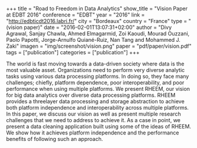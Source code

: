 +++
title = "Road to Freedom in Data Analytics"
show_title = "Vision Paper at EDBT 2016"
conference = "EDBT"
year = "2016"
link = "http://edbticdt2016.labri.fr/"
city = "Bordeaux"
country =  "France"
type = "(vision paper)"
date = "2016-02-01T13:07:31+02:00"
author = "Divy Agrawal, Sanjay Chawla, Ahmed Elmagarmid, Zoi Kaoudi, Mourad Ouzzani, Paolo Papotti, Jorge-Arnulfo Quiané-Ruiz, Nan Tang and Mohammed J. Zaki"
imagen = "img/screenshot/vision.png"
paper = "pdf/paper/vision.pdf"
tags = ["publication"]
categories = ["publication"]
+++

The world is fast moving towards a data-driven society where data is the most valuable asset. Organizations need to perform very diverse analytic tasks using various data processing platforms. In doing so, they face many challenges; chiefly, platform dependence, poor interoperability, and poor performance when using multiple platforms. We present RHEEM, our vision for big data analytics over diverse data processing platforms. RHEEM provides a threelayer data processing and storage abstraction to achieve both platform independence and interoperability across multiple platforms. In this paper, we discuss our vision as well as present multiple research challenges that we need to address to achieve it. As a case in point, we present a data cleaning application built using some of the ideas of RHEEM. We show how it achieves platform independence and the performance benefits of following such an approach.